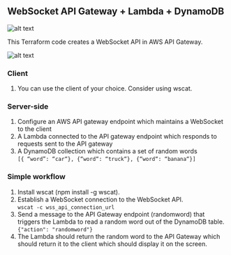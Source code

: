## WebSocket API Gateway + Lambda + DynamoDB

![alt text](https://i.ibb.co/V3v9sG6/amwell-ws-infra.png "WSS API Workflow")

This Terraform code creates a WebSocket API in AWS API Gateway.

![alt text](https://s3.gifyu.com/images/ezgif.com-gif-makerec37cba4736ba86e.gif "WSS API Workflow")

### Client
1. You can use the client of your choice. Consider using wscat.

### Server-side

1. Configure an AWS API gateway endpoint which maintains a WebSocket to
the client
2. A Lambda connected to the API gateway endpoint which responds to
requests sent to the API gateway
3. A DynamoDB collection which contains a set of random words  
        `[{ “word”: “car“}, {“word“: “truck“}, {“word“: “banana“}]`

### Simple workflow
1. Install wscat (npm install -g wscat).
2. Establish a WebSocket connection to the WebSocket API.  
    `wscat -c wss_api_connection_url`
3. Send a message to the API Gateway endpoint (randomword) that triggers the Lambda to read a random word out of the DynamoDB table.  
    `{"action": "randomword"}`
4. The Lambda should return the random word to the API Gateway which should return it to the client which should display it on the screen.